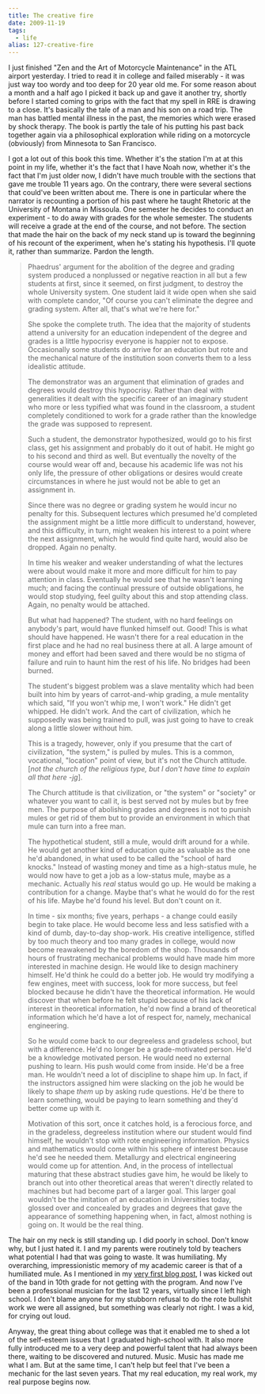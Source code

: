 ```yaml
---
title: The creative fire
date: 2009-11-19
tags: 
  - life
alias: 127-creative-fire
---
```


I just finished "Zen and the Art of Motorcycle Maintenance" in the ATL airport yesterday. I tried to read it in college and failed miserably - it was just way too wordy and too deep for 20 year old me. For some reason about a month and a half ago I picked it back up and gave it another try, shortly before I started coming to grips with the fact that my spell in RRE is drawing to a close. It's basically the tale of a man and his son on a road trip. The man has battled mental illness in the past, the memories which were erased by shock therapy. The book is partly the tale of his putting his past back together again via a philosophical exploration while riding on a motorcycle (obviously) from Minnesota to San Francisco.


I got a lot out of this book this time. Whether it's the station I'm at at this point in my life, whether it's the fact that I have Noah now, whether it's the fact that I'm just older now, I didn't have much trouble with the sections that gave me trouble 11 years ago. On the contrary, there were several sections that could've been written about me. There is one in particular where the narrator is recounting a portion of his past where he taught Rhetoric at the University of Montana in Missoula. One semester he decides to conduct an experiment - to do away with grades for the whole semester. The students will receive a grade at the end of the course, and not before. The section that made the hair on the back of my neck stand up is toward the beginning of his recount of the experiment, when he's stating his hypothesis. I'll quote it, rather than summarize. Pardon the length.



> Phaedrus' argument for the abolition of the degree and grading system produced a nonplussed or negative reaction in all but a few students at first, since it seemed, on first judgment, to destroy the whole University system. One student laid it wide open when she said with complete candor, "Of course you can't eliminate the degree and grading system. After all, that's what we're here for."
> 
> 
> She spoke the complete truth. The idea that the majority of students attend a university for an education independent of the degree and grades is a little hypocrisy everyone is happier not to expose. Occasionally some students do arrive for an education but rote and the mechanical nature of the institution soon converts them to a less idealistic attitude.
> 
> 
> The demonstrator was an argument that elimination of grades and degrees would destroy this hypocrisy. Rather than deal with generalities it dealt with the specific career of an imaginary student who more or less typified what was found in the classroom, a student completely conditioned to work for a grade rather than the knowledge the grade was supposed to represent.
> 
> 
> Such a student, the demonstrator hypothesized, would go to his first class, get his assignment and probably do it out of habit. He might go to his second and third as well. But eventually the novelty of the course would wear off and, because his academic life was not his only life, the pressure of other obligations or desires would create circumstances in where he just would not be able to get an assignment in.
> 
> 
> Since there was no degree or grading system he would incur no penalty for this. Subsequent lectures which presumed he'd completed the assignment might be a little more difficult to understand, however, and this difficulty, in turn, might weaken his interest to a point where the next assignment, which he would find quite hard, would also be dropped. Again no penalty.
> 
> 
> In time his weaker and weaker understanding of what the lectures were about would make it more and more difficult for him to pay attention in class. Eventually he would see that he wasn't learning much; and facing the continual pressure of outside obligations, he would stop studying, feel guilty about this and stop attending class. Again, no penalty would be attached.
> 
> 
> But what had happened? The student, with no hard feelings on anybody's part, would have flunked himself out. Good! This is what should have happened. He wasn't there for a real education in the first place and he had no real business there at all. A large amount of money and effort had been saved and there would be no stigma of failure and ruin to haunt him the rest of his life. No bridges had been burned.
> 
> 
> The student's biggest problem was a slave mentality which had been built into him by years of carrot-and-whip grading, a mule mentality which said, "If you won't whip me, I won't work." He didn't get whipped. He didn't work. And the cart of civilization, which he supposedly was being trained to pull, was just going to have to creak along a little slower without him.
> 
> 
> This is a tragedy, however, only if you presume that the cart of civilization, "the system," is pulled by mules. This is a common, vocational, "location" point of view, but it's not the Church attitude. [*not the church of the religious type, but I don't have time to explain all that here -jg*].
> 
> 
> The Church attitude is that civilization, or "the system" or "society" or whatever you want to call it, is best served not by mules but by free men. The purpose of abolishing grades and degrees is not to punish mules or get rid of them but to provide an environment in which that mule can turn into a free man.
> 
> 
> The hypothetical student, still a mule, would drift around for a while. He would get another kind of education quite as valuable as the one he'd abandoned, in what used to be called the "school of hard knocks." Instead of wasting money and time as a high-status mule, he would now have to get a job as a low-status mule, maybe as a mechanic. Actually his *real* status would go up. He would be making a contribution for a change. Maybe that's what he would do for the rest of his life. Maybe he'd found his level. But don't count on it.
> 
> 
> In time - six months; five years, perhaps - a change could easily begin to take place. He would become less and less satisfied with a kind of dumb, day-to-day shop-work. His creative intelligence, stifled by too much theory and too many grades in college, would now become reawakened by the boredom of the shop. Thousands of hours of frustrating mechanical problems would have made him more interested in machine design. He would like to design machinery himself. He'd think he could do a better job. He would try modifying a few engines, meet with success, look for more success, but feel blocked because he didn't have the theoretical information. He would discover that when before he felt stupid because of his lack of interest in theoretical information, he'd now find a brand of theoretical information which he'd have a lot of respect for, namely, mechanical engineering.
> 
> 
> So he would come back to our degreeless and gradeless school, but with a difference. He'd no longer be a grade-motivated person. He'd be a knowledge motivated person. He would need no external pushing to learn. His push would come from inside. He'd be a free man. He wouldn't need a lot of discipline to shape him up. In fact, if the instructors assigned him were slacking on the job he would be likely to shape *them* up by asking rude questions. He'd be there to learn something, would be paying to learn something and they'd better come up with it.
> 
> 
> Motivation of this sort, once it catches hold, is a ferocious force, and in the gradeless, degreeless institution where our student would find himself, he wouldn't stop with rote engineering information. Physics and mathematics would come within his sphere of interest because he'd see he needed them. Metallurgy and electrical engineering would come up for attention. And, in the process of intellectual maturing that these abstract studies gave him, he would be likely to branch out into other theoretical areas that weren't directly related to machines but had become part of a larger goal. This larger goal wouldn't be the imitation of an education in Universities today, glossed over and concealed by grades and degrees that gave the appearance of something happening when, in fact, almost nothing is going on. It would be the real thing.
> 
> 


The hair on my neck is still standing up. I did poorly in school. Don't know why, but I just hated it. I and my parents were routinely told by teachers what potential I had that was going to waste. It was humiliating. My overarching, impressionistic memory of my academic career is that of a humiliated mule. As I mentioned in my [very first blog post](/posts/numero-uno), I was kicked out of the band in 10th grade for not getting with the program. And now I've been a professional musician for the last 12 years, virtually since I left high school. I don't blame anyone for my stubborn refusal to do the rote bullshit work we were all assigned, but something was clearly not right. I was a kid, for crying out loud.


Anyway, the great thing about college was that it enabled me to shed a lot of the self-esteem issues that I graduated high-school with. It also more fully introduced me to a very deep and powerful talent that had always been there, waiting to be discovered and nutured. Music. Music has made me what I am. But at the same time, I can't help but feel that I've been a mechanic for the last seven years. That my real education, my real work, my real purpose begins now.

